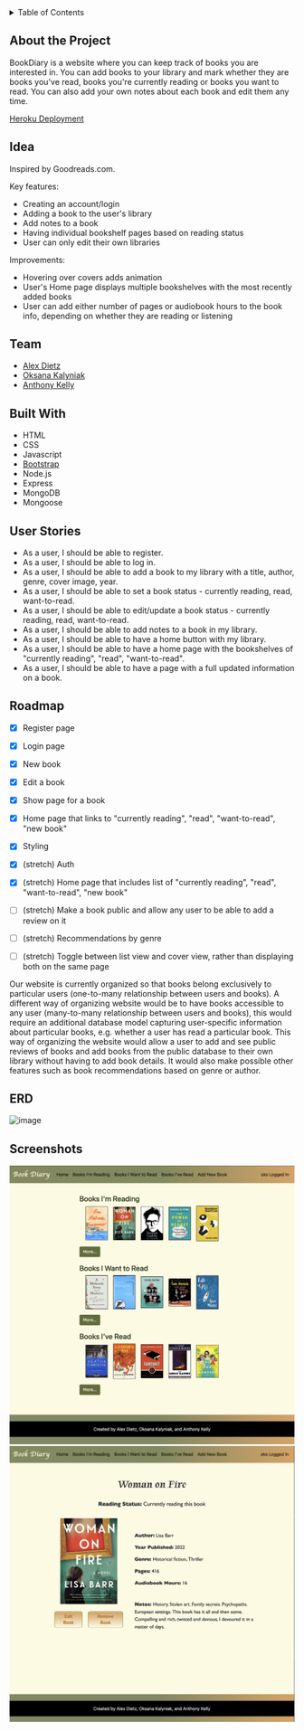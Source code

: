 <!-- TABLE OF CONTENTS -->
<details>
  <summary>Table of Contents</summary>
  <ol>
    <li><a href="#about-the-project">About the Project</a></li>
    <li><a href="#idea">Idea</a></li>
    <li><a href="#team">Team</a>   </li>
    <li><a href="#built-with">Built With </a></li>
    <li><a href="#user-stories">User Stories</a></li>
    <li><a href="#roadmap">Roadmap</a></li>
    <li><a href="#erd">ERD</a></li>
    <li><a href="#screenshots">Screenshots</a></li>
  </ol>
</details>

## About the Project
BookDiary is a website where you can keep track of books you are interested in. You can add books to your library and mark whether they are books you've read, books you're currently reading or books you want to read. You can also add your own notes about each book and edit them any time. 

[Heroku Deployment](https://book-diary-321.herokuapp.com)

## Idea
Inspired by Goodreads.com. 

Key features: 
- Creating an account/login
- Adding a book to the user's library
- Add notes to a book
- Having individual bookshelf pages based on reading status
- User can only edit their own libraries

Improvements:
- Hovering over covers adds animation
- User's Home page displays multiple bookshelves with the most recently added books
- User can add either number of pages or audiobook hours to the book info, depending on whether they are reading or listening

## Team
- [Alex Dietz](https://github.com/alexdietz1988)
- [Oksana Kalyniak](https://github.com/Oksanka25)
- [Anthony Kelly](https://github.com/SourceCodeKelly)

## Built With
- HTML
- CSS
- Javascript
- [Bootstrap](https://getbootstrap.com/)
- Node.js
- Express
- MongoDB
- Mongoose

## User Stories
- As a user, I should be able to register.
- As a user, I should be able to log in.
- As a user, I should be able to add a book to my library with a title, author, genre, cover image, year.
- As a user, I should be able to set a book status - currently reading, read, want-to-read.
- As a user, I should be able to edit/update a book status - currently reading, read, want-to-read.
- As a user, I should be able to add notes to a book in my library.
- As a user, I should be able to have a home button with my library.
- As a user, I should be able to have a home page with the bookshelves of "currently reading", "read", "want-to-read".
- As a user, I should be able to have a page with a full updated information on a book.

## Roadmap
 - [x] Register page
 - [x] Login page
 - [x] New book
 - [x] Edit a book
 - [x] Show page for a book
 - [x] Home page that links to "currently reading", "read", "want-to-read", "new book"
 - [x] Styling

 - [x] (stretch) Auth
 - [x] (stretch) Home page that includes list of "currently reading", "read", "want-to-read", "new book"
 - [ ] (stretch) Make a book public and allow any user to be able to add a review on it
 - [ ] (stretch) Recommendations by genre
 - [ ] (stretch) Toggle between list view and cover view, rather than displaying both on the same page

 Our website is currently organized so that books belong exclusively to particular users (one-to-many relationship between users and books). A different way of organizing website would be to have books accessible to any user (many-to-many relationship between users and books), this would require an additional database model capturing user-specific information about particular books, e.g. whether a user has read a particular book. This way of organizing the website would allow a user to add and see public reviews of books and add books from the public database to their own library without having to add book details. It would also make possible other features such as book recommendations based on genre or author. 

## ERD 
![image](https://user-images.githubusercontent.com/101350351/165376272-0debcf9e-c306-49d6-8c38-3022cb9a2e28.png)

## Screenshots
![image](screenshots/user-home.png)
![image](screenshots/book.png)



